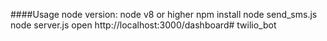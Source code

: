 ####Usage
node version: node v8 or higher
npm install
node send_sms.js
node server.js
open http://localhost:3000/dashboard# twilio_bot
